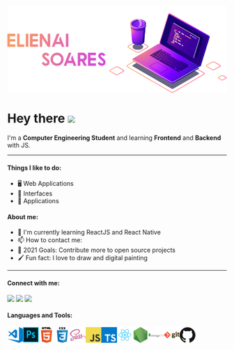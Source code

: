 <img src="https://raw.githubusercontent.com/NaySoares/NaySoares/main/img/bannerPNG.png">

# Hey there <img src="https://media.giphy.com/media/hvRJCLFzcasrR4ia7z/giphy.gif" width="30px"> 

I'm a **Computer Engineering Student** and learning **Frontend** and **Backend** with JS.

---
#### Things I like to do:
- 🖥 Web Applications
- 🎨 Interfaces
- 📱 Applications

#### About me:
- 🌱 I'm currently learning ReactJS and React Native
- 📫 How to contact me: 
-  🥅 2021 Goals: Contribute more to open source projects
- 🖌 Fun fact: I love to draw and digital painting
---

#### Connect with me:
<div>
<a href="https://linkedin.com/in/elienai-soares"><img src="https://img.shields.io/badge/linkedin-0077B5.svg?style=for-the-badge&logo=linkedin&logoColor=white"></a>
<a href="https://twitter.com/ElienaiSoares07"><img src="https://img.shields.io/badge/twitter-00ACEE.svg?style=for-the-badge&logo=twitter&logoColor=white"></a>
<a href="mailto:elienay.soares07@gmail.com"><img src="https://img.shields.io/badge/e‑mail-D14836.svg?style=for-the-badge&logo=GMail&logoColor=white"></a>
</div>


#### Languages and Tools:
<div>
<img align="left"  alt="Visual Studio Code" width="36px" src="https://raw.githubusercontent.com/NaySoares/NaySoares/main/img/visual-studio-code.png" />
<img align="left"  alt="Photoshop" width="36px" src="https://raw.githubusercontent.com/NaySoares/NaySoares/main/img/ps.png" />
<img align="left" alt="HTML5" width="36px" src="https://raw.githubusercontent.com/NaySoares/NaySoares/main/img/html.png" />
<img align="left" alt="CSS3" width="36px" src="https://raw.githubusercontent.com/NaySoares/NaySoares/main/img/css.png" />
<img align="left" alt="Sass" width="36px" src="https://raw.githubusercontent.com/NaySoares/NaySoares/main/img/sass.png" />
<img align="left" alt="JavaScript" width="36px" src="https://raw.githubusercontent.com/NaySoares/NaySoares/main/img/javascript.png" />
<img align="left" alt="TypeScript" width="36px" src="https://raw.githubusercontent.com/NaySoares/NaySoares/main/img/ts.png" />
<img align="left" alt="React" width="36px" src="https://raw.githubusercontent.com/NaySoares/NaySoares/main/img/react.png" />
<img align="left" alt="Node.js" width="36px" src="https://raw.githubusercontent.com/NaySoares/NaySoares/main/img/nodejs.png" />
<img align="left" alt="MongoDB" width="36px" src="https://raw.githubusercontent.com/NaySoares/NaySoares/main/img/mongodb.png" />
<img align="left" alt="Git" width="36px" src="https://raw.githubusercontent.com/NaySoares/NaySoares/main/img/git.png" />
<img align="left" alt="GitHub" width="36px" src="https://raw.githubusercontent.com/NaySoares/NaySoares/main/img/github.png" />
</div>
